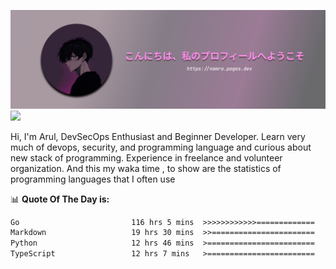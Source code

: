 ![banner](.github/profile-markdown.png)
<img src="https://user-images.githubusercontent.com/73097560/115834477-dbab4500-a447-11eb-908a-139a6edaec5c.gif"></p>

Hi, I'm Arul, DevSecOps Enthusiast and Beginner Developer. Learn very much of devops, security, and programming language and curious about new stack of programming. Experience in freelance and volunteer organization. And this my waka time , to show are the statistics of programming languages that I often use

📊 **Quote Of The Day is:**
<!--START_SECTION:waka-->

```txt
Go                         116 hrs 5 mins  >>>>>>>>>>>>=============   49.81 %
Markdown                   19 hrs 30 mins  >>=======================   08.37 %
Python                     12 hrs 46 mins  >========================   05.48 %
TypeScript                 12 hrs 7 mins   >========================   05.20 %
```

<!--END_SECTION:waka-->
